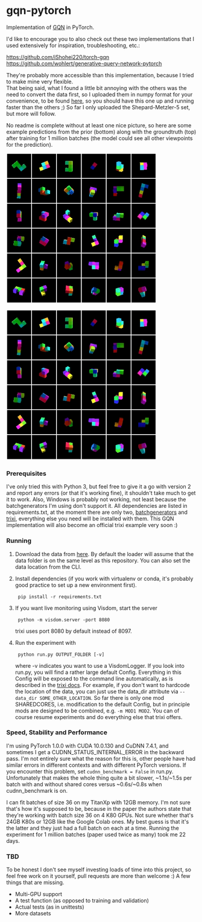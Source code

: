 # gqn-pytorch
Implementation of [GQN](http://science.sciencemag.org/content/360/6394/1204.full?ijkey=kGcNflzOLiIKQ&keytype=ref&siteid=sci) in PyTorch.

I'd like to encourage you to also check out these two implementations that I used extensively for inspiration, troubleshooting, etc.:

https://github.com/iShohei220/torch-gqn  
https://github.com/wohlert/generative-query-network-pytorch

They're probably more accessible than this implementation, because I tried to make mine very flexible.  
That being said, what I found a little bit annoying with the others was the need to convert the data first, so I uploaded them in numpy format for your convenience, to be found [here](https://console.cloud.google.com/storage/browser/gqn-datasets), so you should have this one up and running faster than the others ;) So far I only uploaded the Shepard-Metzler-5 set, but more will follow.

No readme is complete without at least one nice picture, so here are some example predictions from the prior (bottom) along with the groundtruth (top) after training for 1 million batches (the model could see all other viewpoints for the prediction).

![Groundtruth](_assets/example_groundtruth.png)

![Prediction](_assets/example_prior.png)

### Prerequisites

I've only tried this with Python 3, but feel free to give it a go with version 2 and report any errors (or that it's working fine), it shouldn't take much to get it to work. Also, Windows is probably not working, not least because the batchgenerators I'm using don't support it. All dependencies are listed in requirements.txt, at the moment there are only two, [batchgenerators](https://github.com/MIC-DKFZ/batchgenerators) and [trixi](https://github.com/MIC-DKFZ/trixi), everything else you need will be installed with them. This GQN implementation will also become an official trixi example very soon :)

### Running

1. Download the data from [here](https://console.cloud.google.com/storage/browser/gqn-datasets). By default the loader will assume that the data folder is on the same level as this repository. You can also set the data location from the CLI.

2. Install dependencies (if you work with virtualenv or conda, it's probably good practice to set up a new environment first).

        pip install -r requirements.txt


2. If you want live monitoring using Visdom, start the server

        python -m visdom.server -port 8080

   trixi uses port 8080 by default instead of 8097.

3. Run the experiment with

        python run.py OUTPUT_FOLDER [-v]

   where -v indicates you want to use a VisdomLogger. If you look into run.py, you will find a rather large default Config. Everything in this Config will be exposed to the command line automatically, as is described in the [trixi docs](https://trixi.readthedocs.io/en/latest/_api/trixi.util.html#module-trixi.util.config). For example, if you don't want to hardcode the location of the data, you can just use the data_dir attribute via `--data_dir SOME_OTHER_LOCATION`. So far there is only one mod SHAREDCORES, i.e. modification to the default Config, but in principle mods are designed to be combined, e.g. `-m MOD1 MOD2`. You can of course resume experiments and do everything else that trixi offers.

### Speed, Stability and Performance

I'm using PyTorch 1.0.0 with CUDA 10.0.130 and CuDNN 7.4.1, and sometimes I get a CUDNN_STATUS_INTERNAL_ERROR in the backward pass. I'm not entirely sure what the reason for this is, other people have had similar errors in different contexts and with different PyTorch versions. If you encounter this problem, set `cudnn_benchmark = False` in run.py. Unfortunately that makes the whole thing quite a bit slower, ~1.1s/~1.5s per batch with and without shared cores versus ~0.6s/~0.8s when cudnn_benchmark is on.

I can fit batches of size 36 on my TitanXp with 12GB memory. I'm not sure that's how it's supposed to be, because in the paper the authors state that they're working with batch size 36 on 4 K80 GPUs. Not sure whether that's 24GB K80s or 12GB like the Google Colab ones. My best guess is that it's the latter and they just had a full batch on each at a time. Running the experiment for 1 million batches (paper used twice as many) took me 22 days.

### TBD

To be honest I don't see myself investing loads of time into this project, so feel free work on it yourself, pull requests are more than welcome :) A few things that are missing.

* Multi-GPU support
* A test function (as opposed to training and validation)
* Actual tests (as in unittests)
* More datasets
